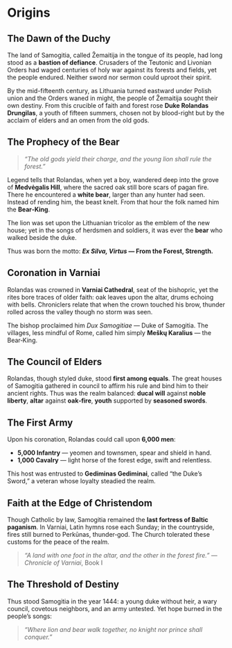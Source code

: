 
# Origins

## The Dawn of the Duchy
<p class="dropcap">The land of Samogitia, called Žemaitija in the tongue of its people, had long stood as a <strong>bastion of defiance</strong>. Crusaders of the Teutonic and Livonian Orders had waged centuries of holy war against its forests and fields, yet the people endured. Neither sword nor sermon could uproot their spirit.</p>

By the mid-fifteenth century, as Lithuania turned eastward under Polish union and the Orders waned in might, the people of Žemaitija sought their own destiny. From this crucible of faith and forest rose **Duke Rolandas Drungilas**, a youth of fifteen summers, chosen not by blood-right but by the acclaim of elders and an omen from the old gods.

## The Prophecy of the Bear

> *“The old gods yield their charge, and the young lion shall rule the forest.”*

Legend tells that Rolandas, when yet a boy, wandered deep into the grove of **Medvėgalis Hill**, where the sacred oak still bore scars of pagan fire. There he encountered a **white bear**, larger than any hunter had seen. Instead of rending him, the beast knelt. From that hour the folk named him the **Bear‑King**.

The lion was set upon the Lithuanian tricolor as the emblem of the new house; yet in the songs of herdsmen and soldiers, it was ever the **bear** who walked beside the duke.

Thus was born the motto: **_Ex Silva, Virtus_ — From the Forest, Strength.**

## Coronation in Varniai
Rolandas was crowned in **Varniai Cathedral**, seat of the bishopric, yet the rites bore traces of older faith: oak leaves upon the altar, drums echoing with bells. Chroniclers relate that when the crown touched his brow, thunder rolled across the valley though no storm was seen.

The bishop proclaimed him *Dux Samogitiae* — Duke of Samogitia. The villages, less mindful of Rome, called him simply **Meškų Karalius** — the Bear‑King.

## The Council of Elders
Rolandas, though styled duke, stood **first among equals**. The great houses of Samogitia gathered in council to affirm his rule and bind him to their ancient rights. Thus was the realm balanced: **ducal will** against **noble liberty**, **altar** against **oak‑fire**, **youth** supported by **seasoned swords**.

## The First Army
Upon his coronation, Rolandas could call upon **6,000 men**:
- **5,000 Infantry** — yeomen and townsmen, spear and shield in hand.
- **1,000 Cavalry** — light horse of the forest edge, swift and relentless.

This host was entrusted to **Gediminas Gediminai**, called “the Duke’s Sword,” a veteran whose loyalty steadied the realm.

## Faith at the Edge of Christendom
Though Catholic by law, Samogitia remained the **last fortress of Baltic paganism**. In Varniai, Latin hymns rose each Sunday; in the countryside, fires still burned to Perkūnas, thunder‑god. The Church tolerated these customs for the peace of the realm.

> *“A land with one foot in the altar, and the other in the forest fire.”* — *Chronicle of Varniai*, Book I

## The Threshold of Destiny
Thus stood Samogitia in the year 1444: a young duke without heir, a wary council, covetous neighbors, and an army untested. Yet hope burned in the people’s songs:

> *“Where lion and bear walk together, no knight nor prince shall conquer.”*
